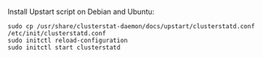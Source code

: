 Install Upstart script on Debian and Ubuntu:

    sudo cp /usr/share/clusterstat-daemon/docs/upstart/clusterstatd.conf /etc/init/clusterstatd.conf
    sudo initctl reload-configuration
    sudo initctl start clusterstatd
